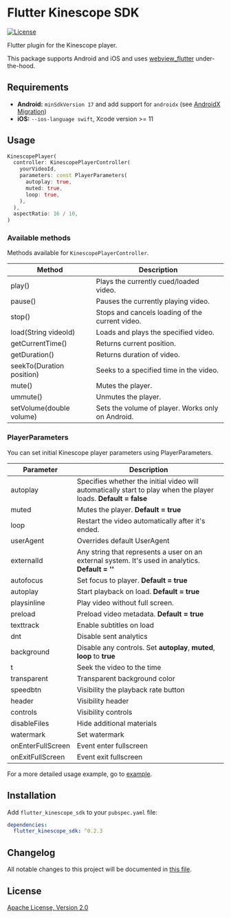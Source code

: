 # Flutter Kinescope SDK

[![License](https://img.shields.io/badge/License-Apache%202.0-blue.svg)](https://kinescope.io/)

Flutter plugin for the Kinescope player.

This package supports Android and iOS and uses [webview_flutter](https://pub.dev/packages/webview_flutter) under-the-hood.

## Requirements

- **Android:** `minSdkVersion 17` and add support for `androidx` (see [AndroidX Migration](https://flutter.dev/docs/development/androidx-migration))
- **iOS:** `--ios-language swift`, Xcode version >= 11

## Usage

```dart
KinescopePlayer(
  controller: KinescopePlayerController(
    yourVideoId,
    parameters: const PlayerParameters(
      autoplay: true,
      muted: true,
      loop: true,
    ),
  ),
  aspectRatio: 16 / 10,
)
```

### Available methods

Methods available for `KinescopePlayerController`.

| Method                    | Description                                       |
| ------------------------- | ------------------------------------------------- |
| play()                    | Plays the currently cued/loaded video.            |
| pause()                   | Pauses the currently playing video.               |
| stop()                    | Stops and cancels loading of the current video.   |
| load(String videoId)      | Loads and plays the specified video.              |
| getCurrentTime()          | Returns current position.                         |
| getDuration()             | Returns duration of video.                        |
| seekTo(Duration position) | Seeks to a specified time in the video.           |
| mute()                    | Mutes the player.                                 |
| ummute()                  | Unmutes the player.                               |
| setVolume(double volume)  | Sets the volume of player. Works only on Android. |

### PlayerParameters

You can set initial Kinescope player parameters using PlayerParameters.

| Parameter          | Description                                                                                                     |
| ------------------ | --------------------------------------------------------------------------------------------------------------- |
| autoplay           | Specifies whether the initial video will automatically start to play when the player loads. **Default = false** |
| muted              | Mutes the player. **Default = true**                                                                            |
| loop               | Restart the video automatically after it's ended.                                                               |
| userAgent          | Overrides default UserAgent                                                                                     |
| externalId         | Any string that represents a user on an external system. It's used in analytics. **Default = ''**               |
| autofocus          | Set focus to player. **Default = true**                                                                         |
| autoplay           | Start playback on load. **Default = true**                                                                      |
| playsinline        | Play video without full screen.                                                                                 |
| preload            | Preload video metadata. **Default = true**                                                                      |
| texttrack          | Enable subtitles on load                                                                                        |
| dnt                | Disable sent analytics                                                                                          |
| background         | Disable any controls. Set **autoplay**, **muted**, **loop** to **true**                                         |
| t                  | Seek the video to the time                                                                                      |
| transparent        | Transparent background color                                                                                    |
| speedbtn           | Visibility the playback rate button                                                                             |
| header             | Visibility header                                                                                               |
| controls           | Visibility controls                                                                                             |
| disableFiles       | Hide additional materials                                                                                       |
| watermark          | Set watermark                                                                                                   |
| onEnterFullScreen  | Event enter fullscreen                                                                                          |
| onExitFullScreen   | Event exit fullscreen                                                                                           |

For a more detailed usage example, go to [example](./example/lib/main.dart).

## Installation

Add `flutter_kinescope_sdk` to your `pubspec.yaml` file:

```yaml
dependencies:
  flutter_kinescope_sdk: ^0.2.3
```

## Changelog

All notable changes to this project will be documented in [this file](./CHANGELOG.md).

## License

[Apache License, Version 2.0](https://www.apache.org/licenses/LICENSE-2.0)
